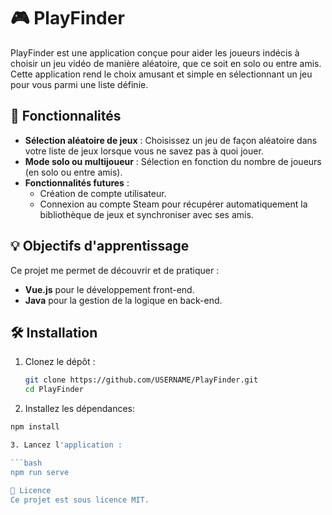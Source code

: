 # 🎮 PlayFinder

PlayFinder est une application conçue pour aider les joueurs indécis à choisir un jeu vidéo de manière aléatoire, que ce soit en solo ou entre amis. Cette application rend le choix amusant et simple en sélectionnant un jeu pour vous parmi une liste définie.

## 🚀 Fonctionnalités

- **Sélection aléatoire de jeux** : Choisissez un jeu de façon aléatoire dans votre liste de jeux lorsque vous ne savez pas à quoi jouer.
- **Mode solo ou multijoueur** : Sélection en fonction du nombre de joueurs (en solo ou entre amis).
- **Fonctionnalités futures** :
  - Création de compte utilisateur.
  - Connexion au compte Steam pour récupérer automatiquement la bibliothèque de jeux et synchroniser avec ses amis.

## 💡 Objectifs d'apprentissage

Ce projet me permet de découvrir et de pratiquer :
- **Vue.js** pour le développement front-end.
- **Java** pour la gestion de la logique en back-end.

## 🛠️ Installation

1. Clonez le dépôt :
   ```bash
   git clone https://github.com/USERNAME/PlayFinder.git
   cd PlayFinder

2. Installez les dépendances:

```bash
npm install

3. Lancez l'application :

```bash
npm run serve

📜 Licence
Ce projet est sous licence MIT.
